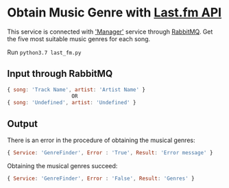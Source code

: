 # Obtain Music Genre with [Last.fm API](https://www.last.fm/api)

This service is connected with ['Manager'](https://github.com/mer-team/Tests/blob/rabbit-manager/Manager/manager.js) service through [RabbitMQ](https://www.rabbitmq.com/). Get the five most suitable music genres for each song.

Run `python3.7 last_fm.py`

## Input through RabbitMQ

```javascript
{ song: 'Track Name', artist: 'Artist Name' }
                     OR                      
{ song: 'Undefined', artist: 'Undefined' }
```

## Output
There is an error in the procedure of obtaining the musical genres:
```javascript
{ Service: 'GenreFinder', Error : 'True', Result: 'Error message' }

```

Obtaining the musical genres succeed:
```javascript
{ Service: 'GenreFinder', Error : 'False', Result: 'Genres' }

```